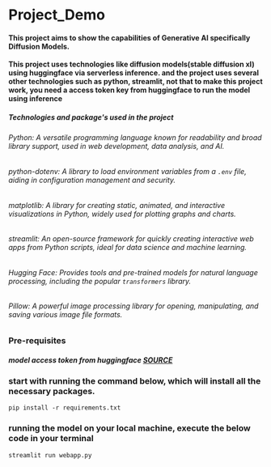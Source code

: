 ﻿# Project_Demo

#### This project aims to show the capabilities of Generative AI specifically Diffusion Models.
**This project uses technologies like diffusion models(stable diffusion xl) using huggingface via serverless inference.
and the project uses several other technologies such as python, streamlit, not that to make this project work, you need 
a access token key from huggingface to run the model using inference** 

##### Technologies and package's used in the project


###### Python: A versatile programming language known for readability and broad library support, used in web development, data analysis, and AI.

###### python-dotenv: A library to load environment variables from a `.env` file, aiding in configuration management and security.

###### matplotlib: A library for creating static, animated, and interactive visualizations in Python, widely used for plotting graphs and charts.

###### streamlit: An open-source framework for quickly creating interactive web apps from Python scripts, ideal for data science and machine learning.

###### Hugging Face: Provides tools and pre-trained models for natural language processing, including the popular `transformers` library.

###### Pillow: A powerful image processing library for opening, manipulating, and saving various image file formats.

### Pre-requisites
##### model access token from huggingface [SOURCE](https://huggingface.co/settings/tokens)

### start with running the command below, which will install all the necessary packages.
```
pip install -r requirements.txt
```
### running the model on your local machine, execute the below code in your terminal
```
streamlit run webapp.py
```


